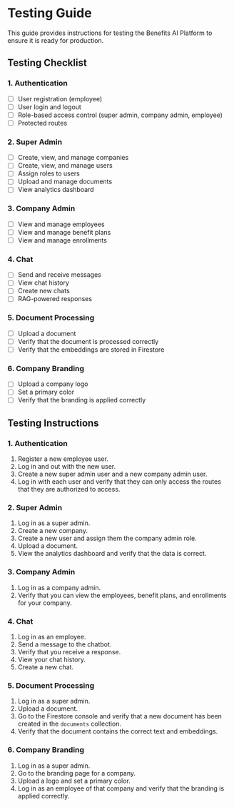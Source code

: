 # Testing Guide

This guide provides instructions for testing the Benefits AI Platform to ensure it is ready for production.

## Testing Checklist

### 1. Authentication
- [ ] User registration (employee)
- [ ] User login and logout
- [ ] Role-based access control (super admin, company admin, employee)
- [ ] Protected routes

### 2. Super Admin
- [ ] Create, view, and manage companies
- [ ] Create, view, and manage users
- [ ] Assign roles to users
- [ ] Upload and manage documents
- [ ] View analytics dashboard

### 3. Company Admin
- [ ] View and manage employees
- [ ] View and manage benefit plans
- [ ] View and manage enrollments

### 4. Chat
- [ ] Send and receive messages
- [ ] View chat history
- [ ] Create new chats
- [ ] RAG-powered responses

### 5. Document Processing
- [ ] Upload a document
- [ ] Verify that the document is processed correctly
- [ ] Verify that the embeddings are stored in Firestore

### 6. Company Branding
- [ ] Upload a company logo
- [ ] Set a primary color
- [ ] Verify that the branding is applied correctly

## Testing Instructions

### 1. Authentication
1.  Register a new employee user.
2.  Log in and out with the new user.
3.  Create a new super admin user and a new company admin user.
4.  Log in with each user and verify that they can only access the routes that they are authorized to access.

### 2. Super Admin
1.  Log in as a super admin.
2.  Create a new company.
3.  Create a new user and assign them the company admin role.
4.  Upload a document.
5.  View the analytics dashboard and verify that the data is correct.

### 3. Company Admin
1.  Log in as a company admin.
2.  Verify that you can view the employees, benefit plans, and enrollments for your company.

### 4. Chat
1.  Log in as an employee.
2.  Send a message to the chatbot.
3.  Verify that you receive a response.
4.  View your chat history.
5.  Create a new chat.

### 5. Document Processing
1.  Log in as a super admin.
2.  Upload a document.
3.  Go to the Firestore console and verify that a new document has been created in the `documents` collection.
4.  Verify that the document contains the correct text and embeddings.

### 6. Company Branding
1.  Log in as a super admin.
2.  Go to the branding page for a company.
3.  Upload a logo and set a primary color.
4.  Log in as an employee of that company and verify that the branding is applied correctly.
